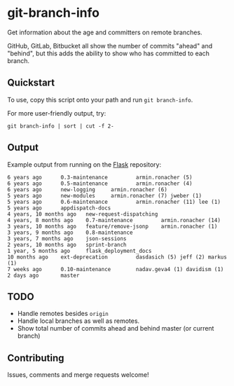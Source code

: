 git-branch-info
===============

Get information about the age and committers on remote branches.

GitHub, GitLab, Bitbucket all show the number of commits "ahead" and "behind",
but this adds the ability to show who has committed to each branch.

Quickstart
----------
To use, copy this script onto your path and run ```git branch-info```. 

For more user-friendly output, try:

```
git branch-info | sort | cut -f 2-
```

Output
------

Example output from running on the [Flask](https://github.com/mitsuhiko/flask)
repository:

```
6 years ago      0.3-maintenance         armin.ronacher (5)
6 years ago      0.5-maintenance         armin.ronacher (4)
6 years ago      new-logging     armin.ronacher (6)
5 years ago      new-modules     armin.ronacher (7) jweber (1)
5 years ago      0.6-maintenance         armin.ronacher (11) lee (1)
5 years ago      appdispatch-docs
4 years, 10 months ago   new-request-dispatching
4 years, 8 months ago    0.7-maintenance         armin.ronacher (14)
3 years, 10 months ago   feature/remove-jsonp    armin.ronacher (1)
3 years, 9 months ago    0.8-maintenance
3 years, 7 months ago    json-sessions
2 years, 10 months ago   sprint-branch
1 year, 5 months ago     flask_deployment_docs
10 months ago    ext-deprecation         dasdasich (5) jeff (2) markus (1)
7 weeks ago      0.10-maintenance        nadav.geva4 (1) davidism (1)
2 days ago       master
```

TODO
----
- Handle remotes besides `origin`
- Handle local branches as well as remotes. 
- Show total number of commits ahead and behind master (or current branch)

Contributing
------------
Issues, comments and merge requests welcome!